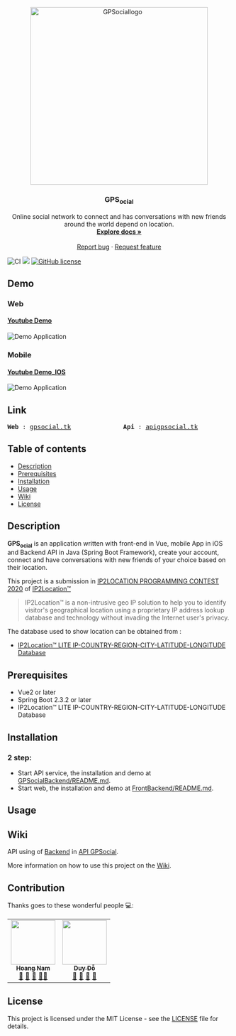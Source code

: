 
<p align="center">
  <a href="https://github.com/hcnhatnam/GPSocial">
    <img src="https://github.com/hcnhatnam/GPSocial/blob/master/Resource/logo.gif" alt="GPSociallogo" width="400">
  </a>
</p>

<h3 align="center">GPS<sub>ocial</sub></h3>


<p align="center">
  Online social network to connect and has conversations with new friends around the world depend on location.
  <br>
  <a href="https://github.com/hcnhatnam/IpLocationConnect/wiki"><strong>Explore docs »</strong></a>
  <br>
  <br>
  <a href="https://github.com/hcnhatnam/IpLocationConnect/issues">Report bug</a>
  ·
  <a href="https://github.com/hcnhatnam/IpLocationConnect/pulls">Request feature</a>
</p>

![CI](https://github.com/hcnhatnam/GPSocial/workflows/CI/badge.svg?branch=master&event=push)
![](https://erguotou520.github.io/vue-version-badge/vue2.2.x.svg)
[![GitHub license](https://img.shields.io/badge/license-MIT-blue.svg)](https://github.com/hcnhatnam/GPSocial/blob/master/LICENSE)
 
## Demo
### Web
#### [Youtube Demo](https://youtu.be/zWczR5csW9M)
![Demo Application](https://github.com/hcnhatnam/GPSocial/blob/master/Resource/GifDemo.gif)
### Mobile
#### [Youtube Demo_IOS](https://youtu.be/uZiFrHLuQFk)
![Demo Application](https://github.com/hcnhatnam/GPSocial/blob/master/Resource/gifOfficalLight.gif)
## Link
<pre><b>Web</b> : <a href="http://gpsocial.tk/">gpsocial.tk</a>              <b>Api</b> : <a href="http://apigpsocial.tk/">apigpsocial.tk</a>                 <b>Mobile(iOS)</b> : Coming soon to App Store</pre>
## Table of contents

- [Description](#description)
- [Prerequisites](#prerequisites)
- [Installation](#installation)
- [Usage](#usage)
- [Wiki](#wiki)
- [License](#license)


## Description 

<b>GPS<sub>ocial</sub></b> is an application written with front-end in Vue, mobile App in iOS and Backend API in Java (Spring Boot Framework), create your account, connect and have conversations with new friends of your choice based on their location.


This project is a submission in [IP2LOCATION PROGRAMMING CONTEST 2020](https://contest.ip2location.com/) of [IP2Location™](https://lite.ip2location.com/)

> IP2Location™ is a non-intrusive geo IP solution to help you to identify visitor's geographical location using a proprietary IP address lookup database and technology without invading the Internet user's privacy.

The database used to show location can be obtained from :

 * [IP2Location™ LITE IP-COUNTRY-REGION-CITY-LATITUDE-LONGITUDE Database](https://lite.ip2location.com/database/ip-country-region-city-latitude-longitude)
 
 ## Prerequisites

* Vue2 or later
* Spring Boot 2.3.2 or later
* IP2Location™ LITE IP-COUNTRY-REGION-CITY-LATITUDE-LONGITUDE Database
## Installation
### 2 step:
* Start API service, the installation and demo at [GPSocialBackend/README.md](https://github.com/hcnhatnam/GPSocial/tree/master/GPSocialBackend).
* Start web, the installation and demo at [FrontBackend/README.md](https://github.com/hcnhatnam/GPSocial/tree/master/GPSocialBackend).</pre>

## Usage
## Wiki
API using of [Backend](https://github.com/hcnhatnam/GPSocial/tree/master/GPSocialBackend) in [API GPSocial](https://github.com/hcnhatnam/IpLocationConnect/wiki).

More information on how to use this project on the  [Wiki](https://github.com/hcnhatnam/GPSocial/wiki).

## Contribution

Thanks goes to these wonderful people 💻:
<table>
    <tr>
        <td align="center"><a href="https://github.com/hcnhatnam"><img
                    src="https://avatars3.githubusercontent.com/u/37246426?s=460&u=0533d988bd0178af822ee1ca036cf5584d6e2196&v=4"
                    width="100px;" alt="" /><br /><sub><b>Hoang Nam</b></sub></a><br /><a href="#question-kentcdodds"
                title="Answering Questions">💬</a> <a
                href="https://github.com/all-contributors/all-contributors/commits?author=jfmengels"
                title="Documentation">📖</a> <a
                href="https://github.com/all-contributors/all-contributors/pulls?q=is%3Apr+reviewed-by%3Ajfmengels"
                title="Reviewed Pull Requests">👀</a> <a href="#tool-jfmengels" title="Tools">🔧</a><a
                href="#talk-kentcdodds" title="Talks">📢</a></td>
        <td align="center"><a href="https://github.com/duydole"><img
                    src="https://avatars2.githubusercontent.com/u/44370762?s=460&u=cb4d89887e8821c74567e5de95682eb6339ebe36&v=4"
                    width="100px;" alt="" /><br /><sub><b>
                        Duy Đỗ</b></sub></a><br /><a href="#question-kentcdodds" title="Answering Questions">💬</a> <a
                href="https://github.com/all-contributors/all-contributors/commits?author=kentcdodds"
                title="Documentation">📖</a> <a
                href="https://github.com/all-contributors/all-contributors/pulls?q=is%3Apr+reviewed-by%3Akentcdodds"
                title="Reviewed Pull Requests">👀</a> <a href="#talk-kentcdodds" title="Talks">📢</a></td>
</table>

## License
This project is licensed under the MIT License - see the [LICENSE](LICENSE) file for details.
